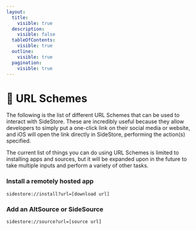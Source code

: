 ```yaml
---
layout:
  title:
    visible: true
  description:
    visible: false
  tableOfContents:
    visible: true
  outline:
    visible: true
  pagination:
    visible: true
---
```


# 🔗 URL Schemes

The following is the list of different URL Schemes that can be used to interact with SideStore. These are incredibly useful because they allow developers to simply put a one-click link on their social media or website, and iOS will open the link directly in SideStore, performing the action(s) specified.

The current list of things you can do using URL Schemes is limited to installing apps and sources, but it will be expanded upon in the future to take multiple inputs and perform a variety of other tasks.

### Install a remotely hosted app

```
sidestore://install?url=[download url]
```

### Add an AltSource or SideSource

```
sidestore://source?url=[source url]
```
